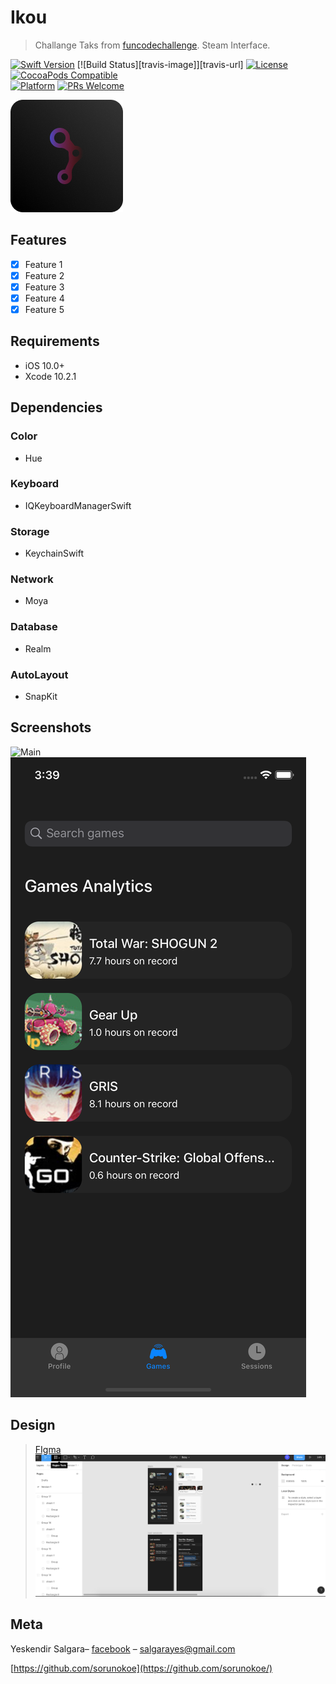 # Ikou
> Challange Taks from [funcodechallenge](https://funcodechallenge.com/]). Steam Interface.

[![Swift Version][swift-image]][swift-url]
[![Build Status][travis-image]][travis-url]
[![License][license-image]][license-url]
[![CocoaPods Compatible](https://img.shields.io/cocoapods/v/EZSwiftExtensions.svg)](https://img.shields.io/cocoapods/v/LFAlertController.svg)  
[![Platform](https://img.shields.io/cocoapods/p/LFAlertController.svg?style=flat)](http://cocoapods.org/pods/LFAlertController)
[![PRs Welcome](https://img.shields.io/badge/PRs-welcome-brightgreen.svg?style=flat-square)](http://makeapullrequest.com)

![](Screenshots/logo.png)

## Features
- [x] Feature 1
- [x] Feature 2
- [x] Feature 3
- [x] Feature 4
- [x] Feature 5

## Requirements

- iOS 10.0+
- Xcode 10.2.1

## Dependencies
### Color
- Hue
### Keyboard
- IQKeyboardManagerSwift
### Storage
- KeychainSwift
### Network
- Moya
### Database
- Realm
### AutoLayout
- SnapKit

## Screenshots
![Main](Screenshots/main.png)
![Games](Screenshots/game.png)

## Design 
> [FIgma](https://www.figma.com/file/T9PhYjKNKEMU8Or3hBskTx/Ikou?node-id=14%3A2)
![](Screenshots/figma.png)

## Meta

Yeskendir Salgara– [facebook](https://www.facebook.com/salgara.eskendr) – salgarayes@gmail.com


[https://github.com/sorunokoe](https://github.com/sorunokoe/)

[swift-image]:https://img.shields.io/badge/swift-5.0-blue.svg
[swift-url]: https://swift.org/
[license-image]: https://img.shields.io/badge/License-MIT-blue.svg
[license-url]: LICENSE
[codebeat-image]: https://codebeat.co/badges/c19b47ea-2f9d-45df-8458-b2d952fe9dad
[codebeat-url]: https://codebeat.co/projects/github-com-vsouza-awesomeios-com
